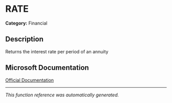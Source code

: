 # RATE

**Category:** Financial

## Description
Returns the interest rate per period of an annuity

## Microsoft Documentation
[Official Documentation](https://support.microsoft.com//en-us/office/rate-function-9f665657-4a7e-4bb7-a030-83fc59e748ce)

---
*This function reference was automatically generated.*
